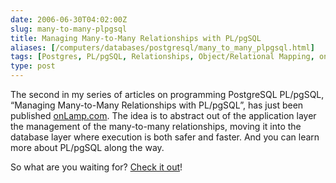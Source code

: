 ```yaml
--- 
date: 2006-06-30T04:02:00Z
slug: many-to-many-plpgsql
title: Managing Many-to-Many Relationships with PL/pgSQL
aliases: [/computers/databases/postgresql/many_to_many_plpgsql.html]
tags: [Postgres, PL/pgSQL, Relationships, Object/Relational Mapping, onlamp.com]
type: post
---
```


The second in my series of articles on programming PostgreSQL PL/pgSQL,
“Managing Many-to-Many Relationships with PL/pgSQL”, has just been published
[onLamp.com]. The idea is to abstract out of the application layer the
management of the many-to-many relationships, moving it into the database layer
where execution is both safer and faster. And you can learn more about PL/pgSQL
along the way.

So what are you waiting for? [Check it out]!

  [onLamp.com]: http://www.onlamp.com/pub/a/onlamp/2006/06/29/many-to-many-with-plpgsql.html
    "Read “Managing Many-to-Many Relationships with PL/pgSQL”"
  [Check it out]: http://www.onlamp.com/pub/a/onlamp/2006/06/29/many-to-many-with-plpgsql.html
    "Ready “Managing Many-to-Many Relationships with PL/pgSQL”"
